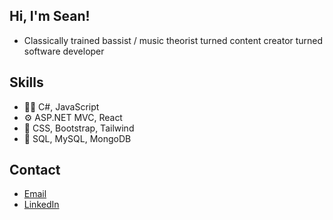 ## Hi, I'm Sean!
- Classically trained bassist / music theorist turned content creator turned software developer

## Skills
- :man_technologist: C#, JavaScript
- :gear: ASP.NET MVC, React
- :crystal_ball: CSS, Bootstrap, Tailwind
- :open_file_folder: SQL, MySQL, MongoDB
  
## Contact
- [Email](mailto:smcneil136@gmail.com)
- [LinkedIn](https://www.linkedin.com/in/seanpmcneil/)
